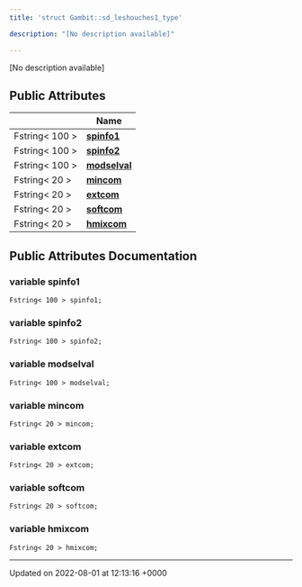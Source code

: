 ```yaml
---
title: 'struct Gambit::sd_leshouches1_type'

description: "[No description available]"

---
```









[No description available]

## Public Attributes

|                | Name           |
| -------------- | -------------- |
| Fstring< 100 > | **[spinfo1](/documentation/code/classes/structgambit_1_1sd__leshouches1__type/#variable-spinfo1)**  |
| Fstring< 100 > | **[spinfo2](/documentation/code/classes/structgambit_1_1sd__leshouches1__type/#variable-spinfo2)**  |
| Fstring< 100 > | **[modselval](/documentation/code/classes/structgambit_1_1sd__leshouches1__type/#variable-modselval)**  |
| Fstring< 20 > | **[mincom](/documentation/code/classes/structgambit_1_1sd__leshouches1__type/#variable-mincom)**  |
| Fstring< 20 > | **[extcom](/documentation/code/classes/structgambit_1_1sd__leshouches1__type/#variable-extcom)**  |
| Fstring< 20 > | **[softcom](/documentation/code/classes/structgambit_1_1sd__leshouches1__type/#variable-softcom)**  |
| Fstring< 20 > | **[hmixcom](/documentation/code/classes/structgambit_1_1sd__leshouches1__type/#variable-hmixcom)**  |

## Public Attributes Documentation

### variable spinfo1

```
Fstring< 100 > spinfo1;
```


### variable spinfo2

```
Fstring< 100 > spinfo2;
```


### variable modselval

```
Fstring< 100 > modselval;
```


### variable mincom

```
Fstring< 20 > mincom;
```


### variable extcom

```
Fstring< 20 > extcom;
```


### variable softcom

```
Fstring< 20 > softcom;
```


### variable hmixcom

```
Fstring< 20 > hmixcom;
```


-------------------------------

Updated on 2022-08-01 at 12:13:16 +0000